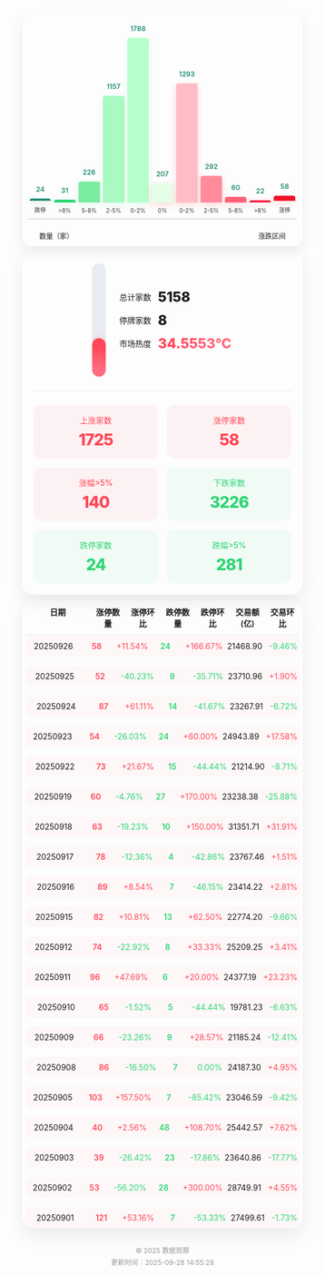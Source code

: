 <div style="margin:0;padding:10px 5px;font-family:'Inter',-apple-system,BlinkMacSystemFont,sans-serif;">
  <div style="margin:0 auto;margin-bottom:10px;border-radius:16px;padding:10px;box-shadow:0 8px 24px rgba(0,0,0,0.08);">
    <div style="display:flex;flex-direction:column;gap:20px;">
      <div style="height:350px;display:flex;align-items:flex-end;justify-content:space-around;border-bottom:2px solid #e0e0e0;">
        <div style="width:8%;text-align:center;">
                    <div style="height:4px;background:#218c74;border-radius:4px 4px 0 0;transition:all 0.3s ease;
                        box-shadow:0 4px 12px rgba(33,140,116,0.2);position:relative;">
                        <span style="position:absolute;top:-24px;left:50%;transform:translateX(-50%);font-size:12px;color:#218c74;font-weight:600;display:inline-block;width:30px;">24</span>
                    </div>
                    <p style="font-size:10px;color:#333;margin:8px 0;">跌停</p>
                  </div><div style="width:8%;text-align:center;">
                    <div style="height:5px;background:#2ed573;border-radius:4px 4px 0 0;transition:all 0.3s ease;
                        box-shadow:0 4px 12px rgba(123,237,159,0.2);position:relative;">
                        <span style="position:absolute;top:-24px;left:50%;transform:translateX(-50%);font-size:12px;color:#218c74;font-weight:600;display:inline-block;width:30px;">31</span>
                    </div>
                    <p style="font-size:10px;color:#333;margin:8px 0;">>8%</p>
                  </div><div style="width:8%;text-align:center;">
                    <div style="height:37px;background:#7bed9f;border-radius:4px 4px 0 0;transition:all 0.3s ease;
                        box-shadow:0 4px 12px rgba(123,237,159,0.2);position:relative;">
                        <span style="position:absolute;top:-24px;left:50%;transform:translateX(-50%);font-size:12px;color:#218c74;font-weight:600;display:inline-block;width:30px;">226</span>
                    </div>
                    <p style="font-size:10px;color:#333;margin:8px 0;">5-8%</p>
                  </div><div style="width:8%;text-align:center;">
                    <div style="height:188px;background:#a8fac2;border-radius:4px 4px 0 0;transition:all 0.3s ease;
                        box-shadow:0 4px 12px rgba(123,237,159,0.2);position:relative;">
                        <span style="position:absolute;top:-24px;left:50%;transform:translateX(-50%);font-size:12px;color:#218c74;font-weight:600;display:inline-block;width:30px;">1157</span>
                    </div>
                    <p style="font-size:10px;color:#333;margin:8px 0;">2-5%</p>
                  </div><div style="width:8%;text-align:center;">
                    <div style="height:290px;background:#b6ffcd;border-radius:4px 4px 0 0;transition:all 0.3s ease;
                        box-shadow:0 4px 12px rgba(123,237,159,0.2);position:relative;">
                        <span style="position:absolute;top:-24px;left:50%;transform:translateX(-50%);font-size:12px;color:#218c74;font-weight:600;display:inline-block;width:30px;">1788</span>
                    </div>
                    <p style="font-size:10px;color:#333;margin:8px 0;">0-2%</p>
                  </div>
        <div style="width:8%;text-align:center;">
                    <div style="height:34px;background:#e5ffe7;border-radius:4px 4px 0 0;transition:all 0.3s ease;
                        box-shadow:0 4px 12px rgba(255,71,87,0.2);position:relative;">
                        <span style="position:absolute;top:-24px;left:50%;transform:translateX(-50%);font-size:12px;color:#218c74;font-weight:600;display:inline-block;width:30px;">207</span>
                    </div>
                    <p style="font-size:10px;color:#333;margin:8px 0;">0%</p>
                  </div>
        <div style="width:8%;text-align:center;">
                    <div style="height:210px;background:#ffbcc6;border-radius:4px 4px 0 0;transition:all 0.3s ease;
                        box-shadow:0 4px 12px rgba(255,71,87,0.2);position:relative;">
                        <span style="position:absolute;top:-24px;left:50%;transform:translateX(-50%);font-size:12px;color:#218c74;font-weight:600;display:inline-block;width:30px;">1293</span>
                    </div>
                    <p style="font-size:10px;color:#333;margin:8px 0;">0-2%</p>
                  </div><div style="width:8%;text-align:center;">
                    <div style="height:47px;background:#ff8c9d;border-radius:4px 4px 0 0;transition:all 0.3s ease;
                        box-shadow:0 4px 12px rgba(255,71,87,0.2);position:relative;">
                        <span style="position:absolute;top:-24px;left:50%;transform:translateX(-50%);font-size:12px;color:#218c74;font-weight:600;display:inline-block;width:30px;">292</span>
                    </div>
                    <p style="font-size:10px;color:#333;margin:8px 0;">2-5%</p>
                  </div><div style="width:8%;text-align:center;">
                    <div style="height:10px;background:#ff6178;border-radius:4px 4px 0 0;transition:all 0.3s ease;
                        box-shadow:0 4px 12px rgba(255,71,87,0.2);position:relative;">
                        <span style="position:absolute;top:-24px;left:50%;transform:translateX(-50%);font-size:12px;color:#218c74;font-weight:600;display:inline-block;width:30px;">60</span>
                    </div>
                    <p style="font-size:10px;color:#333;margin:8px 0;">5-8%</p>
                  </div><div style="width:8%;text-align:center;">
                    <div style="height:4px;background:#f42947;border-radius:4px 4px 0 0;transition:all 0.3s ease;
                        box-shadow:0 4px 12px rgba(255,71,87,0.2);position:relative;">
                        <span style="position:absolute;top:-24px;left:50%;transform:translateX(-50%);font-size:12px;color:#218c74;font-weight:600;display:inline-block;width:30px;">22</span>
                    </div>
                    <p style="font-size:10px;color:#333;margin:8px 0;">>8%</p>
                  </div><div style="width:8%;text-align:center;">
                    <div style="height:9px;background:#ef1326;border-radius:4px 4px 0 0;transition:all 0.3s ease;
                        box-shadow:0 4px 12px rgba(255,71,87,0.2);position:relative;">
                        <span style="position:absolute;top:-24px;left:50%;transform:translateX(-50%);font-size:12px;color:#218c74;font-weight:600;display:inline-block;width:30px;">58</span>
                    </div>
                    <p style="font-size:10px;color:#333;margin:8px 0;">涨停</p>
                  </div>
      </div>
      <div style="padding:0 20px;font-size:12px;display:flex;justify-content:space-between;">
        <span>数量（家）</span>
        <span>涨跌区间</span>
      </div>
    </div>
  </div>
  <div style="margin:0 auto;margin-bottom:10px;border-radius:20px;padding:20px;
      box-shadow:0 12px 32px rgba(0,0,0,0.08);">  
      <div style="display:flex;flex-wrap:wrap;gap:24px;justify-content:center;align-items:center;">
        <div style="position:relative;width:24px;height:200px;background:#e9edf2;border-radius:12px;overflow:hidden;">
          <div style="position:absolute;bottom:0;width:100%;height:34%;background:linear-gradient(180deg,#ff4757 20%,#ff6b81 80%);
            border-radius:12px;transition:height 0.5s ease-in-out;box-shadow:0 0 12px rgba(255,71,87,0.3);">
          </div>
          <div style="position:absolute;top:0;left:0;width:100%;height:100%;">
            <div style="position:absolute;top:10%;left:-8px;width:8px;height:1px;background:#99aab5;"></div>
            <div style="position:absolute;top:30%;left:-8px;width:8px;height:1px;background:#99aab5;"></div>
            <div style="position:absolute;top:50%;left:-8px;width:8px;height:1px;background:#99aab5;"></div>
            <div style="position:absolute;top:70%;left:-8px;width:8px;height:1px;background:#99aab5;"></div>
            <div style="position:absolute;top:90%;left:-8px;width:8px;height:1px;background:#99aab5;"></div>
          </div>
        </div>
        <div style="min-width:200px;">
          <div style="display:flex;flex-direction:column;gap:12px;">
            <div style="display:flex;align-items:center;gap:12px;">
              <span style="font-size:14px;font-weight:500;">总计家数</span>
              <span style="font-size:24px;font-weight:800;">5158</span>
            </div>
            <div style="display:flex;align-items:center;gap:12px;">
              <span style="font-size:14px;font-weight:500;">停牌家数</span>
              <span style="font-size:24px;font-weight:800;">8</span>
            </div>
            <div style="display:flex;align-items:center;gap:12px;">
              <span style="font-size:14px;font-weight:500;">市场热度</span>
              <span style="font-size:24px;font-weight:800;
                  background:linear-gradient(135deg,#ff4757 30%,#ff6b81 70%);-webkit-background-clip:text;color:transparent;">
                  34.5553℃
              </span>
            </div>
          </div>
        </div>
      </div>
      <div style="margin:24px 0;border-bottom:2px solid #f0f2f5;"></div>
      <div style="display:grid;grid-template-columns:repeat(auto-fit, minmax(150px,1fr));gap:16px;">
        <div style="background:rgba(255,71,87,0.06);border-radius:12px;padding:16px;text-align:center;">
            <p style="font-size:14px;color:#ff4757;margin:0 0 8px 0;font-weight:500;">上涨家数</p>
            <p style="font-size:28px;font-weight:800;color:#ff4757;margin:0;letter-spacing:-1px;">1725</p>
        </div>
        <div style="background:rgba(255,71,87,0.06);border-radius:12px;padding:16px;text-align:center;">
            <p style="font-size:14px;color:#ff4757;margin:0 0 8px 0;font-weight:500;">涨停家数</p>
            <p style="font-size:28px;font-weight:800;color:#ff4757;margin:0;letter-spacing:-1px;">58</p>
        </div>
        <div style="background:rgba(255,71,87,0.06);border-radius:12px;padding:16px;text-align:center;">
            <p style="font-size:14px;color:#ff4757;margin:0 0 8px 0;font-weight:500;">涨幅&gt;5%</p>
            <p style="font-size:28px;font-weight:800;color:#ff4757;margin:0;letter-spacing:-1px;">140</p>
        </div>
        <div style="background:rgba(46,213,115,0.06);border-radius:12px;padding:16px;text-align:center;">
            <p style="font-size:14px;color:#2ed573;margin:0 0 8px 0;font-weight:500;">下跌家数</p>
            <p style="font-size:28px;font-weight:800;color:#2ed573;margin:0;letter-spacing:-1px;">3226</p>
        </div>
        <div style="background:rgba(46,213,115,0.06);border-radius:12px;padding:16px;text-align:center;">
            <p style="font-size:14px;color:#2ed573;margin:0 0 8px 0;font-weight:500;">跌停家数</p>
            <p style="font-size:28px;font-weight:800;color:#2ed573;margin:0;letter-spacing:-1px;">24</p>
        </div>
        <div style="background:rgba(46,213,115,0.06);border-radius:12px;padding:16px;text-align:center;">
            <p style="font-size:14px;color:#2ed573;margin:0 0 8px 0;font-weight:500;">跌幅&gt;5%</p>
            <p style="font-size:28px;font-weight:800;color:#2ed573;margin:0;letter-spacing:-1px;">281</p>
        </div>
      </div>
  </div>
  <div style="margin:0 auto;border-radius:20px;padding:0 5px;
      box-shadow:0 12px 32px rgba(0,0,0,0.08);">
      <div style="display:grid;grid-template-columns:2fr repeat(6,1fr);gap:8px;padding:10px 4px;
          border-bottom:2px solid #f0f2f5;font-weight:600;font-size:14px;">
          <div style="text-align:center;">日期</div>
          <div style="text-align:center;">涨停数量</div>
          <div style="text-align:center;">涨停环比</div>
          <div style="text-align:center;">跌停数量</div>
          <div style="text-align:center;">跌停环比</div>
          <div style="text-align:center;">交易额(亿)</div>
          <div style="text-align:center;">交易环比</div>
      </div>
      <div style="display:flex;flex-direction:column;gap:16px;">
        <div style="display:grid;grid-template-columns:2fr repeat(6,1fr);gap:8px;padding:10px 4px;
                      border-radius:12px;background:rgba(255,71,87,0.03);transition:all 0.3s ease;">
                      <div style="text-align:center;font-size:14px;">20250926</div>
                      <div style="text-align:center;font-size:14px;font-weight:600;color:#ff4757;">58</div>
                      <div style="text-align:center;font-size:14px;color:#ff4757;">
                          <i class="fa fa-arrow-up" style="margin-right:4px;"></i>+11.54%
                      </div>
                      <div style="text-align:center;font-size:14px;font-weight:600;color:#2ed573;">24</div>
                      <div style="text-align:center;font-size:14px;color:#ff4757;">
                          <i class="fa fa-arrow-down" style="margin-right:4px;"></i>+166.67%
                      </div>
                      <div style="text-align:center;font-size:14px;">21468.90</div>
                      <div style="text-align:center;font-size:14px;color:#2ed573;">
                          <i class="fa fa-arrow-up" style="margin-right:4px;"></i>-9.46%
                      </div>
                  </div><div style="display:grid;grid-template-columns:2fr repeat(6,1fr);gap:8px;padding:10px 4px;
                      border-radius:12px;background:rgba(255,71,87,0.03);transition:all 0.3s ease;">
                      <div style="text-align:center;font-size:14px;">20250925</div>
                      <div style="text-align:center;font-size:14px;font-weight:600;color:#ff4757;">52</div>
                      <div style="text-align:center;font-size:14px;color:#2ed573;">
                          <i class="fa fa-arrow-up" style="margin-right:4px;"></i>-40.23%
                      </div>
                      <div style="text-align:center;font-size:14px;font-weight:600;color:#2ed573;">9</div>
                      <div style="text-align:center;font-size:14px;color:#2ed573;">
                          <i class="fa fa-arrow-down" style="margin-right:4px;"></i>-35.71%
                      </div>
                      <div style="text-align:center;font-size:14px;">23710.96</div>
                      <div style="text-align:center;font-size:14px;color:#ff4757;">
                          <i class="fa fa-arrow-up" style="margin-right:4px;"></i>+1.90%
                      </div>
                  </div><div style="display:grid;grid-template-columns:2fr repeat(6,1fr);gap:8px;padding:10px 4px;
                      border-radius:12px;background:rgba(255,71,87,0.03);transition:all 0.3s ease;">
                      <div style="text-align:center;font-size:14px;">20250924</div>
                      <div style="text-align:center;font-size:14px;font-weight:600;color:#ff4757;">87</div>
                      <div style="text-align:center;font-size:14px;color:#ff4757;">
                          <i class="fa fa-arrow-up" style="margin-right:4px;"></i>+61.11%
                      </div>
                      <div style="text-align:center;font-size:14px;font-weight:600;color:#2ed573;">14</div>
                      <div style="text-align:center;font-size:14px;color:#2ed573;">
                          <i class="fa fa-arrow-down" style="margin-right:4px;"></i>-41.67%
                      </div>
                      <div style="text-align:center;font-size:14px;">23267.91</div>
                      <div style="text-align:center;font-size:14px;color:#2ed573;">
                          <i class="fa fa-arrow-up" style="margin-right:4px;"></i>-6.72%
                      </div>
                  </div><div style="display:grid;grid-template-columns:2fr repeat(6,1fr);gap:8px;padding:10px 4px;
                      border-radius:12px;background:rgba(255,71,87,0.03);transition:all 0.3s ease;">
                      <div style="text-align:center;font-size:14px;">20250923</div>
                      <div style="text-align:center;font-size:14px;font-weight:600;color:#ff4757;">54</div>
                      <div style="text-align:center;font-size:14px;color:#2ed573;">
                          <i class="fa fa-arrow-up" style="margin-right:4px;"></i>-26.03%
                      </div>
                      <div style="text-align:center;font-size:14px;font-weight:600;color:#2ed573;">24</div>
                      <div style="text-align:center;font-size:14px;color:#ff4757;">
                          <i class="fa fa-arrow-down" style="margin-right:4px;"></i>+60.00%
                      </div>
                      <div style="text-align:center;font-size:14px;">24943.89</div>
                      <div style="text-align:center;font-size:14px;color:#ff4757;">
                          <i class="fa fa-arrow-up" style="margin-right:4px;"></i>+17.58%
                      </div>
                  </div><div style="display:grid;grid-template-columns:2fr repeat(6,1fr);gap:8px;padding:10px 4px;
                      border-radius:12px;background:rgba(255,71,87,0.03);transition:all 0.3s ease;">
                      <div style="text-align:center;font-size:14px;">20250922</div>
                      <div style="text-align:center;font-size:14px;font-weight:600;color:#ff4757;">73</div>
                      <div style="text-align:center;font-size:14px;color:#ff4757;">
                          <i class="fa fa-arrow-up" style="margin-right:4px;"></i>+21.67%
                      </div>
                      <div style="text-align:center;font-size:14px;font-weight:600;color:#2ed573;">15</div>
                      <div style="text-align:center;font-size:14px;color:#2ed573;">
                          <i class="fa fa-arrow-down" style="margin-right:4px;"></i>-44.44%
                      </div>
                      <div style="text-align:center;font-size:14px;">21214.90</div>
                      <div style="text-align:center;font-size:14px;color:#2ed573;">
                          <i class="fa fa-arrow-up" style="margin-right:4px;"></i>-8.71%
                      </div>
                  </div><div style="display:grid;grid-template-columns:2fr repeat(6,1fr);gap:8px;padding:10px 4px;
                      border-radius:12px;background:rgba(255,71,87,0.03);transition:all 0.3s ease;">
                      <div style="text-align:center;font-size:14px;">20250919</div>
                      <div style="text-align:center;font-size:14px;font-weight:600;color:#ff4757;">60</div>
                      <div style="text-align:center;font-size:14px;color:#2ed573;">
                          <i class="fa fa-arrow-up" style="margin-right:4px;"></i>-4.76%
                      </div>
                      <div style="text-align:center;font-size:14px;font-weight:600;color:#2ed573;">27</div>
                      <div style="text-align:center;font-size:14px;color:#ff4757;">
                          <i class="fa fa-arrow-down" style="margin-right:4px;"></i>+170.00%
                      </div>
                      <div style="text-align:center;font-size:14px;">23238.38</div>
                      <div style="text-align:center;font-size:14px;color:#2ed573;">
                          <i class="fa fa-arrow-up" style="margin-right:4px;"></i>-25.88%
                      </div>
                  </div><div style="display:grid;grid-template-columns:2fr repeat(6,1fr);gap:8px;padding:10px 4px;
                      border-radius:12px;background:rgba(255,71,87,0.03);transition:all 0.3s ease;">
                      <div style="text-align:center;font-size:14px;">20250918</div>
                      <div style="text-align:center;font-size:14px;font-weight:600;color:#ff4757;">63</div>
                      <div style="text-align:center;font-size:14px;color:#2ed573;">
                          <i class="fa fa-arrow-up" style="margin-right:4px;"></i>-19.23%
                      </div>
                      <div style="text-align:center;font-size:14px;font-weight:600;color:#2ed573;">10</div>
                      <div style="text-align:center;font-size:14px;color:#ff4757;">
                          <i class="fa fa-arrow-down" style="margin-right:4px;"></i>+150.00%
                      </div>
                      <div style="text-align:center;font-size:14px;">31351.71</div>
                      <div style="text-align:center;font-size:14px;color:#ff4757;">
                          <i class="fa fa-arrow-up" style="margin-right:4px;"></i>+31.91%
                      </div>
                  </div><div style="display:grid;grid-template-columns:2fr repeat(6,1fr);gap:8px;padding:10px 4px;
                      border-radius:12px;background:rgba(255,71,87,0.03);transition:all 0.3s ease;">
                      <div style="text-align:center;font-size:14px;">20250917</div>
                      <div style="text-align:center;font-size:14px;font-weight:600;color:#ff4757;">78</div>
                      <div style="text-align:center;font-size:14px;color:#2ed573;">
                          <i class="fa fa-arrow-up" style="margin-right:4px;"></i>-12.36%
                      </div>
                      <div style="text-align:center;font-size:14px;font-weight:600;color:#2ed573;">4</div>
                      <div style="text-align:center;font-size:14px;color:#2ed573;">
                          <i class="fa fa-arrow-down" style="margin-right:4px;"></i>-42.86%
                      </div>
                      <div style="text-align:center;font-size:14px;">23767.46</div>
                      <div style="text-align:center;font-size:14px;color:#ff4757;">
                          <i class="fa fa-arrow-up" style="margin-right:4px;"></i>+1.51%
                      </div>
                  </div><div style="display:grid;grid-template-columns:2fr repeat(6,1fr);gap:8px;padding:10px 4px;
                      border-radius:12px;background:rgba(255,71,87,0.03);transition:all 0.3s ease;">
                      <div style="text-align:center;font-size:14px;">20250916</div>
                      <div style="text-align:center;font-size:14px;font-weight:600;color:#ff4757;">89</div>
                      <div style="text-align:center;font-size:14px;color:#ff4757;">
                          <i class="fa fa-arrow-up" style="margin-right:4px;"></i>+8.54%
                      </div>
                      <div style="text-align:center;font-size:14px;font-weight:600;color:#2ed573;">7</div>
                      <div style="text-align:center;font-size:14px;color:#2ed573;">
                          <i class="fa fa-arrow-down" style="margin-right:4px;"></i>-46.15%
                      </div>
                      <div style="text-align:center;font-size:14px;">23414.22</div>
                      <div style="text-align:center;font-size:14px;color:#ff4757;">
                          <i class="fa fa-arrow-up" style="margin-right:4px;"></i>+2.81%
                      </div>
                  </div><div style="display:grid;grid-template-columns:2fr repeat(6,1fr);gap:8px;padding:10px 4px;
                      border-radius:12px;background:rgba(255,71,87,0.03);transition:all 0.3s ease;">
                      <div style="text-align:center;font-size:14px;">20250915</div>
                      <div style="text-align:center;font-size:14px;font-weight:600;color:#ff4757;">82</div>
                      <div style="text-align:center;font-size:14px;color:#ff4757;">
                          <i class="fa fa-arrow-up" style="margin-right:4px;"></i>+10.81%
                      </div>
                      <div style="text-align:center;font-size:14px;font-weight:600;color:#2ed573;">13</div>
                      <div style="text-align:center;font-size:14px;color:#ff4757;">
                          <i class="fa fa-arrow-down" style="margin-right:4px;"></i>+62.50%
                      </div>
                      <div style="text-align:center;font-size:14px;">22774.20</div>
                      <div style="text-align:center;font-size:14px;color:#2ed573;">
                          <i class="fa fa-arrow-up" style="margin-right:4px;"></i>-9.66%
                      </div>
                  </div><div style="display:grid;grid-template-columns:2fr repeat(6,1fr);gap:8px;padding:10px 4px;
                      border-radius:12px;background:rgba(255,71,87,0.03);transition:all 0.3s ease;">
                      <div style="text-align:center;font-size:14px;">20250912</div>
                      <div style="text-align:center;font-size:14px;font-weight:600;color:#ff4757;">74</div>
                      <div style="text-align:center;font-size:14px;color:#2ed573;">
                          <i class="fa fa-arrow-up" style="margin-right:4px;"></i>-22.92%
                      </div>
                      <div style="text-align:center;font-size:14px;font-weight:600;color:#2ed573;">8</div>
                      <div style="text-align:center;font-size:14px;color:#ff4757;">
                          <i class="fa fa-arrow-down" style="margin-right:4px;"></i>+33.33%
                      </div>
                      <div style="text-align:center;font-size:14px;">25209.25</div>
                      <div style="text-align:center;font-size:14px;color:#ff4757;">
                          <i class="fa fa-arrow-up" style="margin-right:4px;"></i>+3.41%
                      </div>
                  </div><div style="display:grid;grid-template-columns:2fr repeat(6,1fr);gap:8px;padding:10px 4px;
                      border-radius:12px;background:rgba(255,71,87,0.03);transition:all 0.3s ease;">
                      <div style="text-align:center;font-size:14px;">20250911</div>
                      <div style="text-align:center;font-size:14px;font-weight:600;color:#ff4757;">96</div>
                      <div style="text-align:center;font-size:14px;color:#ff4757;">
                          <i class="fa fa-arrow-up" style="margin-right:4px;"></i>+47.69%
                      </div>
                      <div style="text-align:center;font-size:14px;font-weight:600;color:#2ed573;">6</div>
                      <div style="text-align:center;font-size:14px;color:#ff4757;">
                          <i class="fa fa-arrow-down" style="margin-right:4px;"></i>+20.00%
                      </div>
                      <div style="text-align:center;font-size:14px;">24377.19</div>
                      <div style="text-align:center;font-size:14px;color:#ff4757;">
                          <i class="fa fa-arrow-up" style="margin-right:4px;"></i>+23.23%
                      </div>
                  </div><div style="display:grid;grid-template-columns:2fr repeat(6,1fr);gap:8px;padding:10px 4px;
                      border-radius:12px;background:rgba(255,71,87,0.03);transition:all 0.3s ease;">
                      <div style="text-align:center;font-size:14px;">20250910</div>
                      <div style="text-align:center;font-size:14px;font-weight:600;color:#ff4757;">65</div>
                      <div style="text-align:center;font-size:14px;color:#2ed573;">
                          <i class="fa fa-arrow-up" style="margin-right:4px;"></i>-1.52%
                      </div>
                      <div style="text-align:center;font-size:14px;font-weight:600;color:#2ed573;">5</div>
                      <div style="text-align:center;font-size:14px;color:#2ed573;">
                          <i class="fa fa-arrow-down" style="margin-right:4px;"></i>-44.44%
                      </div>
                      <div style="text-align:center;font-size:14px;">19781.23</div>
                      <div style="text-align:center;font-size:14px;color:#2ed573;">
                          <i class="fa fa-arrow-up" style="margin-right:4px;"></i>-6.63%
                      </div>
                  </div><div style="display:grid;grid-template-columns:2fr repeat(6,1fr);gap:8px;padding:10px 4px;
                      border-radius:12px;background:rgba(255,71,87,0.03);transition:all 0.3s ease;">
                      <div style="text-align:center;font-size:14px;">20250909</div>
                      <div style="text-align:center;font-size:14px;font-weight:600;color:#ff4757;">66</div>
                      <div style="text-align:center;font-size:14px;color:#2ed573;">
                          <i class="fa fa-arrow-up" style="margin-right:4px;"></i>-23.26%
                      </div>
                      <div style="text-align:center;font-size:14px;font-weight:600;color:#2ed573;">9</div>
                      <div style="text-align:center;font-size:14px;color:#ff4757;">
                          <i class="fa fa-arrow-down" style="margin-right:4px;"></i>+28.57%
                      </div>
                      <div style="text-align:center;font-size:14px;">21185.24</div>
                      <div style="text-align:center;font-size:14px;color:#2ed573;">
                          <i class="fa fa-arrow-up" style="margin-right:4px;"></i>-12.41%
                      </div>
                  </div><div style="display:grid;grid-template-columns:2fr repeat(6,1fr);gap:8px;padding:10px 4px;
                      border-radius:12px;background:rgba(255,71,87,0.03);transition:all 0.3s ease;">
                      <div style="text-align:center;font-size:14px;">20250908</div>
                      <div style="text-align:center;font-size:14px;font-weight:600;color:#ff4757;">86</div>
                      <div style="text-align:center;font-size:14px;color:#2ed573;">
                          <i class="fa fa-arrow-up" style="margin-right:4px;"></i>-16.50%
                      </div>
                      <div style="text-align:center;font-size:14px;font-weight:600;color:#2ed573;">7</div>
                      <div style="text-align:center;font-size:14px;color:#2ed573;">
                          <i class="fa fa-arrow-down" style="margin-right:4px;"></i>0.00%
                      </div>
                      <div style="text-align:center;font-size:14px;">24187.30</div>
                      <div style="text-align:center;font-size:14px;color:#ff4757;">
                          <i class="fa fa-arrow-up" style="margin-right:4px;"></i>+4.95%
                      </div>
                  </div><div style="display:grid;grid-template-columns:2fr repeat(6,1fr);gap:8px;padding:10px 4px;
                      border-radius:12px;background:rgba(255,71,87,0.03);transition:all 0.3s ease;">
                      <div style="text-align:center;font-size:14px;">20250905</div>
                      <div style="text-align:center;font-size:14px;font-weight:600;color:#ff4757;">103</div>
                      <div style="text-align:center;font-size:14px;color:#ff4757;">
                          <i class="fa fa-arrow-up" style="margin-right:4px;"></i>+157.50%
                      </div>
                      <div style="text-align:center;font-size:14px;font-weight:600;color:#2ed573;">7</div>
                      <div style="text-align:center;font-size:14px;color:#2ed573;">
                          <i class="fa fa-arrow-down" style="margin-right:4px;"></i>-85.42%
                      </div>
                      <div style="text-align:center;font-size:14px;">23046.59</div>
                      <div style="text-align:center;font-size:14px;color:#2ed573;">
                          <i class="fa fa-arrow-up" style="margin-right:4px;"></i>-9.42%
                      </div>
                  </div><div style="display:grid;grid-template-columns:2fr repeat(6,1fr);gap:8px;padding:10px 4px;
                      border-radius:12px;background:rgba(255,71,87,0.03);transition:all 0.3s ease;">
                      <div style="text-align:center;font-size:14px;">20250904</div>
                      <div style="text-align:center;font-size:14px;font-weight:600;color:#ff4757;">40</div>
                      <div style="text-align:center;font-size:14px;color:#ff4757;">
                          <i class="fa fa-arrow-up" style="margin-right:4px;"></i>+2.56%
                      </div>
                      <div style="text-align:center;font-size:14px;font-weight:600;color:#2ed573;">48</div>
                      <div style="text-align:center;font-size:14px;color:#ff4757;">
                          <i class="fa fa-arrow-down" style="margin-right:4px;"></i>+108.70%
                      </div>
                      <div style="text-align:center;font-size:14px;">25442.57</div>
                      <div style="text-align:center;font-size:14px;color:#ff4757;">
                          <i class="fa fa-arrow-up" style="margin-right:4px;"></i>+7.62%
                      </div>
                  </div><div style="display:grid;grid-template-columns:2fr repeat(6,1fr);gap:8px;padding:10px 4px;
                      border-radius:12px;background:rgba(255,71,87,0.03);transition:all 0.3s ease;">
                      <div style="text-align:center;font-size:14px;">20250903</div>
                      <div style="text-align:center;font-size:14px;font-weight:600;color:#ff4757;">39</div>
                      <div style="text-align:center;font-size:14px;color:#2ed573;">
                          <i class="fa fa-arrow-up" style="margin-right:4px;"></i>-26.42%
                      </div>
                      <div style="text-align:center;font-size:14px;font-weight:600;color:#2ed573;">23</div>
                      <div style="text-align:center;font-size:14px;color:#2ed573;">
                          <i class="fa fa-arrow-down" style="margin-right:4px;"></i>-17.86%
                      </div>
                      <div style="text-align:center;font-size:14px;">23640.86</div>
                      <div style="text-align:center;font-size:14px;color:#2ed573;">
                          <i class="fa fa-arrow-up" style="margin-right:4px;"></i>-17.77%
                      </div>
                  </div><div style="display:grid;grid-template-columns:2fr repeat(6,1fr);gap:8px;padding:10px 4px;
                      border-radius:12px;background:rgba(255,71,87,0.03);transition:all 0.3s ease;">
                      <div style="text-align:center;font-size:14px;">20250902</div>
                      <div style="text-align:center;font-size:14px;font-weight:600;color:#ff4757;">53</div>
                      <div style="text-align:center;font-size:14px;color:#2ed573;">
                          <i class="fa fa-arrow-up" style="margin-right:4px;"></i>-56.20%
                      </div>
                      <div style="text-align:center;font-size:14px;font-weight:600;color:#2ed573;">28</div>
                      <div style="text-align:center;font-size:14px;color:#ff4757;">
                          <i class="fa fa-arrow-down" style="margin-right:4px;"></i>+300.00%
                      </div>
                      <div style="text-align:center;font-size:14px;">28749.91</div>
                      <div style="text-align:center;font-size:14px;color:#ff4757;">
                          <i class="fa fa-arrow-up" style="margin-right:4px;"></i>+4.55%
                      </div>
                  </div><div style="display:grid;grid-template-columns:2fr repeat(6,1fr);gap:8px;padding:10px 4px;
                      border-radius:12px;background:rgba(255,71,87,0.03);transition:all 0.3s ease;">
                      <div style="text-align:center;font-size:14px;">20250901</div>
                      <div style="text-align:center;font-size:14px;font-weight:600;color:#ff4757;">121</div>
                      <div style="text-align:center;font-size:14px;color:#ff4757;">
                          <i class="fa fa-arrow-up" style="margin-right:4px;"></i>+53.16%
                      </div>
                      <div style="text-align:center;font-size:14px;font-weight:600;color:#2ed573;">7</div>
                      <div style="text-align:center;font-size:14px;color:#2ed573;">
                          <i class="fa fa-arrow-down" style="margin-right:4px;"></i>-53.33%
                      </div>
                      <div style="text-align:center;font-size:14px;">27499.61</div>
                      <div style="text-align:center;font-size:14px;color:#2ed573;">
                          <i class="fa fa-arrow-up" style="margin-right:4px;"></i>-1.73%
                      </div>
                  </div>
      </div>
  </div>
  <div style="text-align:center;margin-top:30px;color:#999;font-size:12px;">
    <p style="margin:4px 0;">© 2025 数据观察</p>
    <p style="margin:4px 0;">更新时间：2025-09-28 14:55:28</p>
  </div>
</div>